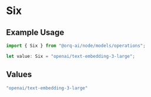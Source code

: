 # Six

## Example Usage

```typescript
import { Six } from "@orq-ai/node/models/operations";

let value: Six = "openai/text-embedding-3-large";
```

## Values

```typescript
"openai/text-embedding-3-large"
```